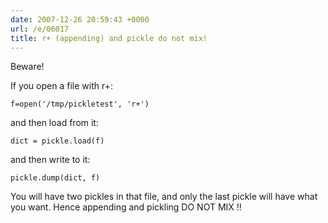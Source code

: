 ```yaml
---
date: 2007-12-26 20:59:43 +0000
url: /e/06017
title: r+ (appending) and pickle do not mix!
---
```



Beware!

If you open a file with r+:

    f=open('/tmp/pickletest', 'r+')

and then load from it:

    dict = pickle.load(f)

and then write to it:

    pickle.dump(dict, f)

You will have two pickles in that file, and only the last pickle will have what you want. Hence appending and pickling DO NOT MIX !!
